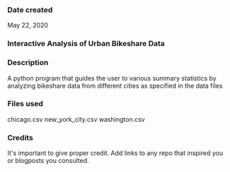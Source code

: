### Date created
May 22, 2020

### Interactive Analysis of Urban Bikeshare Data

### Description
A python program that guides the user to various summary statistics by analyzing bikeshare data from different cities as specified in the data files

### Files used
chicago.csv
new_york_city.csv
washington.csv

### Credits
It's important to give proper credit. Add links to any repo that inspired you or blogposts you consulted.
